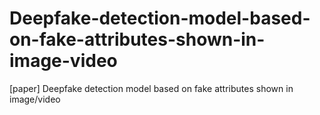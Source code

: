 # Deepfake-detection-model-based-on-fake-attributes-shown-in-image-video
[paper] Deepfake detection model based on fake attributes shown in image/video
